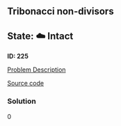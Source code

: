 ## Tribonacci non-divisors

## State: :cloud: **Intact**

**ID: 225**

[Problem Description](https://projecteuler.net/problem=225)

[Source code](main.cpp)

### Solution
0